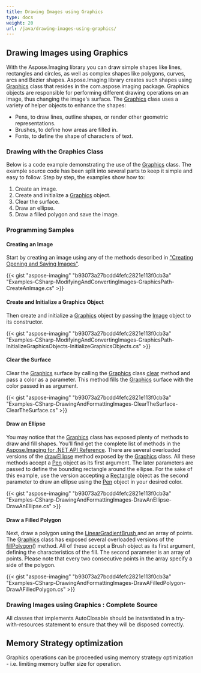 ```yaml
---
title: Drawing Images using Graphics
type: docs
weight: 20
url: /java/drawing-images-using-graphics/
---
```


## **Drawing Images using Graphics**
With the Aspose.Imaging library you can draw simple shapes like lines, rectangles and circles, as well as complex shapes like polygons, curves, arcs and Bezier shapes. Aspose.Imaging library creates such shapes using [Graphics](https://apireference.aspose.com/java/imaging/com.aspose.imaging/Graphics) class that resides in the com.aspose.imaging package. Graphics objects are responsible for performing different drawing operations on an image, thus changing the image's surface. The [Graphics](https://apireference.aspose.com/java/imaging/com.aspose.imaging/Graphics) class uses a variety of helper objects to enhance the shapes:

- Pens, to draw lines, outline shapes, or render other geometric representations.
- Brushes, to define how areas are filled in.
- Fonts, to define the shape of characters of text.
### **Drawing with the Graphics Class**
Below is a code example demonstrating the use of the [Graphics](https://apireference.aspose.com/java/imaging/com.aspose.imaging/Graphics) class. The example source code has been split into several parts to keep it simple and easy to follow. Step by step, the examples show how to:

1. Create an image.
1. Create and initialize a [Graphics](https://apireference.aspose.com/java/imaging/com.aspose.imaging/Graphics) object.
1. Clear the surface.
1. Draw an ellipse.
1. Draw a filled polygon and save the image.
### **Programming Samples**
#### **Creating an Image**
Start by creating an image using any of the methods described in ["Creating Opening and Saving Images"](/imaging/java/creating-opening-and-saving-images/).

{{< gist "aspose-imaging" "b93073a27bcdd4fefc2821e113f0cb3a" "Examples-CSharp-ModifyingAndConvertingImages-GraphicsPath-CreateAnImage.cs" >}}


#### **Create and Initialize a Graphics Object**
Then create and initialize a [Graphics](https://apireference.aspose.com/java/imaging/com.aspose.imaging/Graphics) object by passing the [Image](https://apireference.aspose.com/java/imaging/com.aspose.imaging/Image) object to its constructor.

{{< gist "aspose-imaging" "b93073a27bcdd4fefc2821e113f0cb3a" "Examples-CSharp-ModifyingAndConvertingImages-GraphicsPath-InitializeGraphicsObjects-InitializeGraphicsObjects.cs" >}}


#### **Clear the Surface**
Clear the [Graphics](https://apireference.aspose.com/java/imaging/com.aspose.imaging/Graphics) surface by calling the [Graphics](https://apireference.aspose.com/java/imaging/com.aspose.imaging/Graphics) class [clear](https://apireference.aspose.com/java/imaging/com.aspose.imaging/Graphics#clear-com.aspose.imaging.Color-) method and pass a color as a parameter. This method fills the [Graphics](https://apireference.aspose.com/java/imaging/com.aspose.imaging/Graphics) surface with the color passed in as argument.

{{< gist "aspose-imaging" "b93073a27bcdd4fefc2821e113f0cb3a" "Examples-CSharp-DrawingAndFormattingImages-ClearTheSurface-ClearTheSurface.cs" >}}


#### **Draw an Ellipse**
You may notice that the [Graphics](https://apireference.aspose.com/java/imaging/com.aspose.imaging/Graphics) class has exposed plenty of methods to draw and fill shapes. You'll find get the complete list of methods in the [Aspose.Imaging for .NET API Reference](http://www.aspose.com/docs/display/imagingnet/Aspose.Imaging+for+.NET++API+Reference). There are several overloaded versions of the [drawEllipse](https://apireference.aspose.com/java/imaging/com.aspose.imaging/Graphics#drawEllipse-com.aspose.imaging.Pen) method exposed by the [Graphics](https://apireference.aspose.com/java/imaging/com.aspose.imaging/Graphics) class. All these methods accept a [Pen](https://apireference.aspose.com/java/imaging/com.aspose.imaging/Pen) object as its first argument. The later parameters are passed to define the bounding rectangle around the ellipse. For the sake of this example, use the version accepting a [Rectangle](https://apireference.aspose.com/java/imaging/com.aspose.imaging/Rectangle) object as the second parameter to draw an ellipse using the [Pen](https://apireference.aspose.com/java/imaging/com.aspose.imaging/Pen) object in your desired color.

{{< gist "aspose-imaging" "b93073a27bcdd4fefc2821e113f0cb3a" "Examples-CSharp-DrawingAndFormattingImages-DrawAnEllipse-DrawAnEllipse.cs" >}}


#### **Draw a Filled Polygon**
Next, draw a polygon using the [LinearGradientBrush ](https://apireference.aspose.com/java/imaging/com.aspose.imaging.brushes/LinearGradientBrush)and an array of points. The [Graphics](https://apireference.aspose.com/java/imaging/com.aspose.imaging/Graphics) class has exposed several overloaded versions of the [fillPolygon](https://apireference.aspose.com/java/imaging/com.aspose.imaging/Graphics#fillPolygon-com.aspose.imaging.Brush-com.aspose.imaging.Point:A-)() method. All of these accept a Brush object as its first argument, defining the characteristics of the fill. The second parameter is an array of points. Please note that every two consecutive points in the array specify a side of the polygon.

{{< gist "aspose-imaging" "b93073a27bcdd4fefc2821e113f0cb3a" "Examples-CSharp-DrawingAndFormattingImages-DrawAFilledPolygon-DrawAFilledPolygon.cs" >}}


### **Drawing Images using Graphics : Complete Source**
All classes that implements AutoClosable should be instantiated in a try-with-resources statement to ensure that they will be disposed correctly.
## **Memory Strategy optimization**
Graphics operations can be proceeded using memory strategy optimization - i.e. limiting memory buffer size for operation.




